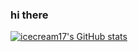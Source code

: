 ### hi there

[![icecream17's GitHub stats](https://github-readme-stats.vercel.app/api?username=icecream17&bg_color=30,e96443,904e95&title_color=fff&text_color=fff)](https://github.com/anuraghazra/github-readme-stats)

<!--
**icecream17/icecream17** is a ✨ _special_ ✨ repository because its `README.md` (this file) appears on your GitHub profile.

Here are some ideas to get you started:

- 🔭 I’m currently working on ...
- 🌱 I’m currently learning ...
- 👯 I’m looking to collaborate on ...
- 🤔 I’m looking for help with ...
- 💬 Ask me about ...
- 📫 How to reach me: ...
- 😄 Pronouns: ...
- ⚡ Fun fact: ...
-->
